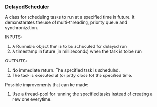 ### DelayedScheduler

A class for scheduling tasks to run at a specified time in future.  It demonstarates the use of multi-threading, priority queue
and synchronization.

INPUTS:
1. A Runnable object that is to be scheduled for delayed run
2. A timestamp in future (in milliseconds) when the task is to be run

OUTPUTS:
1. No immediate return.  The specified task is scheduled.
2. The task is executed at (or prtty close to) the specified time.

Possible improvements that can be made:
1. Use a thread-pool for running the specified tasks instead of creating a new one everytime.


